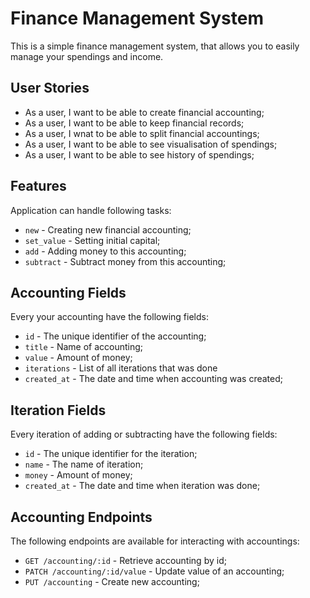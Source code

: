 # Finance Management System

This is a simple finance management system, that allows you to easily manage your spendings and income.

## User Stories 

- As a user, I want to be able to create financial accounting;
- As a user, I want to be able to keep financial records;
- As a user, I wnat to be able to split financial accountings;
- As a user, I want to be able to see visualisation of spendings;
- As a user, I want to be able to see history of spendings;


## Features

Application can handle following tasks:
- `new` - Creating new financial accounting;
- `set_value` - Setting initial capital;
- `add` - Adding money to this accounting;
- `subtract` - Subtract money from this accounting;

## Accounting Fields

Every your accounting have the following fields:
- `id` - The unique identifier of the accounting;
- `title` - Name of accounting;
- `value` - Amount of money;
- `iterations` - List of all iterations that was done
- `created_at` - The date and time when accounting was created;

## Iteration Fields

Every iteration of adding or subtracting have the following fields:
- `id` - The unique identifier for the iteration;
- `name` - The name of iteration;
- `money` - Amount of money;
- `created_at` - The date and time when iteration was done;

## Accounting Endpoints

The following endpoints are available for interacting with accountings:
- `GET /accounting/:id` - Retrieve accounting by id;
- `PATCH /accounting/:id/value` - Update value of an accounting;
- `PUT /accounting` - Create new accounting;

